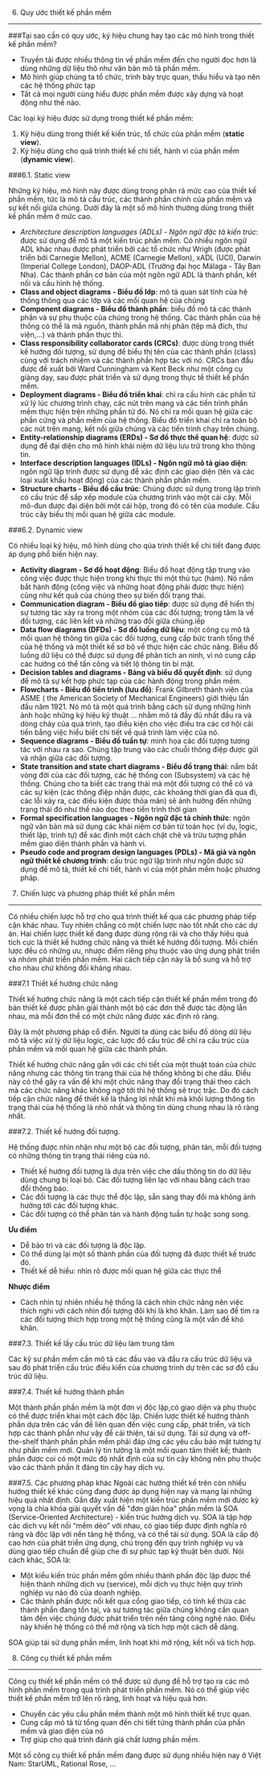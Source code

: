 6. Quy ước thiết kế phần mềm
-----------

###Tại sao cần có quy ước, ký hiệu chung hay tạo các mô hình trong thiết kế phần mềm?
* Truyền tải được nhiều thông tin về phần mềm đến cho người đọc hơn là dùng những dữ liệu thô như văn bản mô tả phần mềm.
* Mô hình giúp chúng ta tổ chức, trình bày trực quan, thấu hiểu và tạo nên các hệ thống phức tạp
* Tất cả mọi người cùng hiểu được phần mềm được xây dựng và hoạt động như thế nào.

Các loại ký hiệu được sử dụng trong thiết kế phần mềm:

1.  Ký hiệu dùng trong thiết kế kiến trúc, tổ chức của phần mềm (**static view**).
2.  Ký hiệu dùng cho quá trình thiết kế chi tiết, hành vi của phần mềm (**dynamic view**).

###6.1. Static view

Những ký hiệu, mô hình này được dùng trong phân rã mức cao của thiết kế phần mềm, tức là mô tả cấu trúc, các thành phần chính của phần mềm và sự kết nối giữa chúng. Dưới đây là một số mô hình thường dùng trong thiết kế phần mềm ở mức cao.

  * *Architecture description languages (ADLs) - Ngôn ngữ đặc tả kiến trúc*: được sử dụng để mô tả một kiến trúc phần mềm. Có nhiều ngôn ngữ ADL khác nhau được phát triển bởi các tổ chức như Wrigh (được phát triển bởi Carnegie Mellon), ACME (Carnegie Mellon), xADL (UCI), Darwin (Imperial College London), DAOP-ADL (Trường đại học Málaga - Tây Ban Nha). Các thành phần cơ bản của một ngôn ngữ ADL là thành phần, kết nối và cấu hình hệ thống.
  * **Class and object diagrams - Biểu đồ lớp**: mô tả quan sát tĩnh của hệ thống thông qua các lớp và các mối quan hệ của chúng
  * **Component diagrams - Biểu đồ thành phần**: biểu đồ mô tả các thành phần và sự phụ
thuộc của chúng trong hệ thống. Các thành phần của hệ thống có thể là mã nguồn, thành phần mã nhị phân (tệp mã đích, thư viện,...) và thành phần thực thi.
  * **Class responsibility collaborator cards (CRCs)**: được dùng trong thiết kế hướng đối tượng, sử dụng để biểu thị tên của các thành phần (class) cùng với trách nhiệm và các thành phần hợp tác với nó. CRCs ban đầu được đề xuất bởi Ward Cunningham và Kent Beck như một công cụ giảng dạy, sau được phát triển và sử dụng trong thực tế thiết kế phần mềm.
  * **Deployment diagrams - Biểu đồ triển khai**: chỉ ra cấu hình các phần tử xử lý lúc chương trình chạy, các nút trên mạng và các tiến trình phần mềm thực hiện trên những phần tử đó. Nó chỉ ra mối quan hệ giữa các phần cứng và phần mềm của hệ thống. Biểu đồ triển khai chỉ ra toàn bộ các nút trên mạng, kết nối giữa chúng và các tiến trình chạy trên
chúng.
  * **Entity-relationship diagrams (ERDs) - Sơ đồ thực thể quan hệ**: được sử dụng để đại diện cho mô hình khái niệm dữ liệu lưu trữ trong kho thông tin.
  * **Interface description languages (IDLs) - Ngôn ngữ mô tả giao diện**: ngôn ngữ lập trình được sử dụng để xác định các giao diện (tên và các loại xuất khẩu hoạt động) của các thành phần phần mềm.
  * **Structure charts - Biểu đồ cấu trúc**: Chúng được sử dụng trong lập trình có cấu trúc để sắp xếp module của chương trình vào một cái cây. Mỗi mô-đun được đại diện bởi một cái hộp, trong đó có tên của module. Cấu trúc cây biểu thị mối quan hệ giữa các module.

###6.2. Dynamic view

Có nhiều loại ký hiệu, mô hình dùng cho qúa trình thiết kế chi tiết đang được áp dụng phổ biến hiện nay.
  * **Activity diagram - Sơ đồ  hoạt động**: Biểu đồ hoạt động tập trung vào công việc được thực hiện trong khi thực thi một thủ tục (hàm). Nó nắm bắt hành động (công việc và những hoạt động phải được thực hiện) cũng như kết quả của chúng theo sự biến đổi trạng thái.
  * **Communication diagram - Biểu đồ giao tiếp**: được sử dụng để hiển thị sự tương tác xảy ra trong một nhóm của các đối tượng; trọng tâm là về đối tượng, các liên kết và những trao đổi giữa chúng.iếp
  * **Data flow diagrams (DFDs) - Sơ đồ luồng dữ liệu**: một công cụ mô tả mối quan hệ thông tin giữa các đối tượng, cung cấp bức tranh tổng thế của hệ thống và một thiết kế sơ bộ về thực hiện các chức năng. Biều đồ luồng dữ liệu có thể được sử dụng để phân tích an ninh, vì nó cung cấp các hướng có thể tấn công và tiết lộ thông tin bí mật.
  * **Decision tables and diagrams - Bảng và biểu đồ quyết định**: sử dụng để mô tả sự kết hợp phức tạp của các hành động trong phần mềm.
  * **Flowcharts - Biểu đồ tiến trình (lưu đồ)**: Frank Gilbreth thành viên của ASME ( the American Society of Mechanical Engineers) giới thiệu lần đầu năm 1921. Nó mô tả một quá trình bằng cách sử dụng những hình ảnh hoặc những ký hiệu kỹ thuật ... nhằm mô tả đầy đủ nhất đầu ra và dòng chảy của quá trình, tạo điều kiện cho việc điều tra các cơ hội cải tiến bằng việc hiểu biết chi tiết về quá trình làm việc của nó.
  * **Sequence diagrams - Biểu đồ tuần tự**: minh họa các đối tượng tương tác với nhau ra sao. Chúng tập trung vào các chuỗi thông điệp được gửi và nhận giữa các đối tượng.
  * **State transition and state chart diagrams - Biểu đồ trạng thái**: nắm bắt vòng đời của các đối tượng, các hệ thống con (Subsystem) và các hệ thống. Chúng cho ta biết các trạng thái mà một đối tượng có thể có và các sự kiện (các thông điệp nhận được, các khoảng thời gian đã qua đi, các lỗi xảy ra, các điều kiện được thỏa mãn) sẽ ảnh hưởng đến những trạng thái đó như thế nào dọc theo tiến trình thời gian
  * **Formal specification languages - Ngôn ngữ đặc tả chính thức**: ngôn ngữ văn bản mà sử dụng các khái niệm cơ bản từ toán học (ví dụ, logic, thiết lập, trình tự) để xác định một cách chặt chẽ và trừu tượng phần mềm giao diện thành phần và hành vi.
  * **Pseudo code and program design languages (PDLs) - Mã giả và ngôn ngữ thiết kế chương trình**: cấu trúc ngữ lập trình như
ngôn được sử dụng để mô tả, thiết kế chi tiết, hành vi của một phần mềm hoặc phương pháp.

7. Chiến lược và phương pháp thiết kế phần mềm
-----------
Có nhiều chiến lược hỗ trợ cho quá trình thiết kế qua các phương pháp tiếp cận khác nhau. Tuy nhiên chẳng có một chiến lược nào tốt nhất cho các dự án. Hai chiến lược thiết kế đang được dùng rộng rãi và cho thấy hiệu quả tích cực là thiết kế hướng chức năng và thiết kế hướng đối tượng. Mỗi chiến lược đều có những ưu, nhược điểm riêng phụ thuộc vào ứng dụng phát triển và nhóm phát triển phần mềm. Hai cách tiếp cận này là bổ sung và hỗ trợ cho nhau chứ không đối kháng nhau.

###7.1 Thiết kế hướng chức năng

Thiết kế hướng chức năng là một cách tiếp cận thiết kế phần mềm trong đó bản thiết kế được phân giải thành một bộ các đơn thể được tác động lẫn nhau, mà mỗi đơn thể có một chức năng được xác định rõ ràng. 

Đây là một phương pháp cổ điển. Người ta dùng các biểu đồ dòng dữ liệu mô tả việc xử lý dữ liệu logic, các lược đồ cấu trúc để chỉ ra cấu trúc của phần mềm và mối quan hệ giữa các thành phần.

Thiết kế hướng chức năng gắn với các chi tiết của một thuật toán của chức năng nhưng các thông tin trạng thái của hệ thống không bị che dấu. Điều này có thể gây ra vấn đề khi một chức năng thay đổi trạng thái theo cách mà các chức năng khác không ngờ tới thì hệ thống sẽ trục trặc. Do đó cách tiếp cận chức năng để thiết kế là thắng lợi nhất khi mà khối lượng thông tin trạng thái của hệ thống là nhỏ nhất và thông tin dùng chung nhau là rõ ràng nhất.

###7.2. Thiết kế hướng đối tượng.

Hệ thống được nhìn nhận như một bộ các đối tượng, phân tán, mỗi đối tượng có những thông tin trạng thái riêng của nó. 

  * Thiết kế hướng đối tượng là dựa trên việc che dấu thông tin do dữ liệu dùng chung bị loại bỏ. Các đối tượng liên lạc với nhau bằng cách trao đổi thông báo. 
  * Các đối tượng là các thực thể độc lập, sẵn sàng thay đổi mà không ảnh hưởng tới các đối tượng khác.
  * Các đối tượng có thể phân tán và hành động tuần tự hoặc song song.

**Ưu điểm**
  - Dễ bảo trì và các đối tượng là độc lập.
  - Có thể dùng lại một số thành phần của đối tượng đã được thiết kế trước đó.
  - Thiết kế dễ hiểu: nhìn rõ được mối quan hệ giữa các thực thể

**Nhược điểm**
  - Cách nhìn tự nhiên nhiều hệ thống là cách nhìn chức năng nên việc thích nghi với cách nhìn đối tượng đôi khi là khó khăn. Làm sao để tìm ra các đối tượng thích hợp trong một hệ thống cũng là một vấn đề khó khăn.

###7.3. Thiết kế lấy cấu trúc dữ liệu làm trung tâm

Các kỹ sư phần mềm cần mô tả các đầu vào và đầu ra cấu trúc dữ liệu và sau đó phát triển cấu trúc điều kiển của chương trình dự trên các sơ đồ cấu trúc dữ liệu. 

###7.4. Thiết kế hướng thành phần

Một thành phần phần mềm là một đơn vị độc lập,có giao diện và phụ thuộc có thể được triển khai một cách độc lập. Chiến lược thiết kế hướng thành phần dựa trên các vấn đề liên quan đến việc cung cấp, phát triển, và tích hợp các thành phần như vậy để cải thiện, tái sử dụng. Tái sử dụng và off-the-shelf thành phần phần mềm phải đáp ứng các yêu cầu bảo mật tương tự như phần mềm mới. Quản lý tin tưởng là một mối quan tâm thiết kế; thành phần được coi có một mức độ nhất định của sự tin cậy không nên phụ thuộc vào các thành phần ít đáng tin cậy hay dịch vụ.

###7.5. Các phương pháp khác
Ngoài các hướng thiết kế trên còn nhiều hướng thiết kế khác cũng đang được áp dụng hiện nay và mang lại những hiệu quả nhất định. Gần đây xuất hiện một kiến trúc phần mềm mới được kỳ vọng là chìa khóa giải quyết vấn đề "đơn giản hóa" phần mềm là SOA (Service-Oriented Architecture) - kiến trúc hướng dịch vụ.  SOA là tập hợp các dịch vụ kết nối “mềm dẻo” với nhau, có giao tiếp được định nghĩa rõ ràng và độc lập với nền tảng hệ thống, và có thể tái sử dụng. SOA là cấp độ cao hơn của phát triển ứng dụng, chú trọng đến quy trình nghiệp vụ và dùng giao tiếp chuẩn để giúp che đi sự phức tạp kỹ thuật bên dưới.
Nói cách khác, SOA là:

  * Một kiểu kiến trúc phần mềm gồm nhiều thành phần độc lập được thể hiện thành những dịch vụ (service), mỗi dịch vụ thực hiện quy trình nghiệp vụ nào đó của doanh nghiệp.
  * Các thành phần được nối kết qua cổng giao tiếp, có tính kế thừa các thành phần đang tồn tại, và sự tương tác giữa chúng không cần quan tâm đến việc chúng được phát triển trên nền tảng công nghệ nào. Điều này khiến hệ thống có thể mở rộng và tích hợp một cách dễ dàng.

SOA giúp tái sử dụng phần mềm, linh hoạt khi mở rộng, kết nối và tích hợp.

8. Công cụ thiết kế phần mềm
-----------
Công cụ thiết kế phần mềm có thể được sử dụng để hỗ trợ tạo ra các mô hình phần mềm trong quá trình phát triển phần mềm. Nó có thể giúp việc thiết kế phần mềm trở lên rõ ràng, linh hoạt và hiệu quả hơn.
  * Chuyển các yêu cầu phần mềm thành một mô hình thiết kế trực quan.
  * Cung cấp mô tả từ tổng quan đến chi tiết từng thành phần của phần mềm và giao diện của nó
  * Trợ giúp cho quá trình đánh giá chất lượng phần mềm.

Một số công cụ thiết kế phần mềm đang được sử dụng nhiều hiện nay ở Việt Nam: StarUML, Rational Rose, ...
